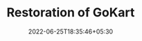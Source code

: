 ---
title: "Restoration of GoKart"
date: 2022-06-25T18:35:46+05:30
draft: false
layout: "project_x"

description: "Revival of a Rusted GoKart"
carousel:
  items: 1
  duration: 7000
  height: 35
  unit: "rem"
  images:
   - image: /images/projects/working_gkr.gif
     caption: "Driving the Restored GoKart"
   - image: /images/projects/dismantled_gkr.jpeg
     caption: "Dismantled GoKart"
   - image: /images/projects/restored_gkr.jpeg
     caption: "Restored GoKart"
   - image: /images/projects/team_gkr.jpeg
     caption: "The Team: Trans-Idea"
credits: "Members: Aryan Shah, Sanskar Nalkande, Videh Patel, Tej Patel, Sresth Tosniwal"
# checkout:
#   links:
#     - icon: fab fa-github
#       url: https://github.com/videh25/3D-Simulation-of-Standard-Manipulators
content: |-
    
    Got some hands-on manufacturing experience when we were asked to restore a 3 year old rusted GoKart made by a senior batch. 	

    We de-rusted the Gokart which had been exposed to 3 years of sunlight and rain, installed new spindle rods, replaced old brakes, pedal springs and tyres, and welded a new holder for the steering wheel. 

    THE SMELL OF OIL AND RAW METAL. <3


---